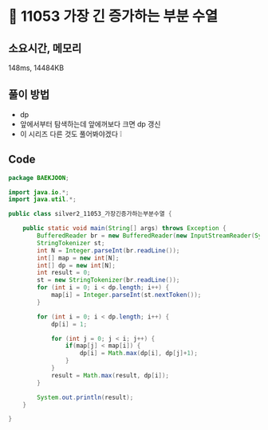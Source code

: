 # 📘 11053 가장 긴 증가하는 부분 수열

## 소요시간, 메모리
148ms, 14484KB

## 풀이 방법
- dp
- 앞에서부터 탐색하는데 앞에꺼보다 크면 dp 갱신
- 이 시리즈 다른 것도 풀어봐야겠다 ❕

## Code

```java
package BAEKJOON;

import java.io.*;
import java.util.*;

public class silver2_11053_가장긴증가하는부분수열 {

	public static void main(String[] args) throws Exception {
		BufferedReader br = new BufferedReader(new InputStreamReader(System.in));
		StringTokenizer st;
		int N = Integer.parseInt(br.readLine());
		int[] map = new int[N];
		int[] dp = new int[N];
		int result = 0;
		st = new StringTokenizer(br.readLine());
		for (int i = 0; i < dp.length; i++) {
			map[i] = Integer.parseInt(st.nextToken());
		}

		for (int i = 0; i < dp.length; i++) {
			dp[i] = 1;

			for (int j = 0; j < i; j++) {
				if(map[j] < map[i]) {
					dp[i] = Math.max(dp[i], dp[j]+1);
				}
			}
			result = Math.max(result, dp[i]);
		}

		System.out.println(result);
	}

}
```